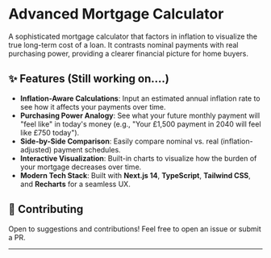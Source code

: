 # Advanced Mortgage Calculator

A sophisticated mortgage calculator that factors in inflation to visualize the true long-term cost of a loan. It contrasts nominal payments with real purchasing power, providing a clearer financial picture for home buyers.

## ✨ Features (Still working on....)

- **Inflation-Aware Calculations**: Input an estimated annual inflation rate to see how it affects your payments over time.
- **Purchasing Power Analogy**: See what your future monthly payment will "feel like" in today's money (e.g., "Your £1,500 payment in 2040 will feel like £750 today").
- **Side-by-Side Comparison**: Easily compare nominal vs. real (inflation-adjusted) payment schedules.
- **Interactive Visualization**: Built-in charts to visualize how the burden of your mortgage decreases over time.
- **Modern Tech Stack**: Built with **Next.js 14**, **TypeScript**, **Tailwind CSS**, and **Recharts** for a seamless UX.


## 🤝 Contributing

Open to suggestions and contributions! Feel free to open an issue or submit a PR.

---
